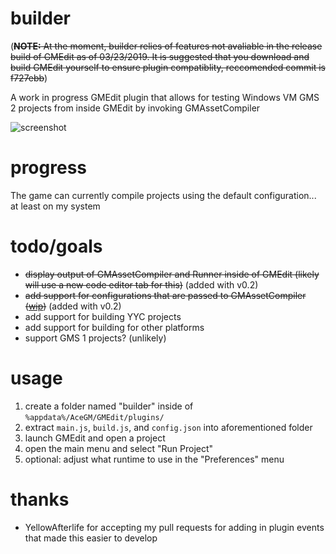 # builder
(~~**NOTE:** At the moment, builder relies of features not avaliable in the release build of GMEdit as of 03/23/2019. It is suggested that you download and build GMEdit yourself to ensure plugin compatiblity, reccomended commit is f727ebb~~)

A work in progress GMEdit plugin that allows for testing Windows VM GMS 2 projects from inside GMEdit by invoking GMAssetCompiler

![screenshot](https://i.imgur.com/9ne0FRv.png)

# progress
The game can currently compile projects using the default configuration... at least on my system

# todo/goals
* ~~display output of GMAssetCompiler and Runner inside of GMEdit (likely will use a new code editor tab for this)~~ (added with v0.2)
* ~~add support for configurations that are passed to GMAssetCompiler ([wip](https://i.imgur.com/LYAq1Rq.png))~~ (added with v0.2)
* add support for building YYC projects
* add support for building for other platforms
* support GMS 1 projects? (unlikely)

# usage
1. create a folder named "builder" inside of `%appdata%/AceGM/GMEdit/plugins/`
2. extract `main.js`, `build.js`, and `config.json` into aforementioned folder
3. launch GMEdit and open a project
4. open the main menu and select "Run Project"
5. optional: adjust what runtime to use in the "Preferences" menu

# thanks
* YellowAfterlife for accepting my pull requests for adding in plugin events that made this easier to develop
